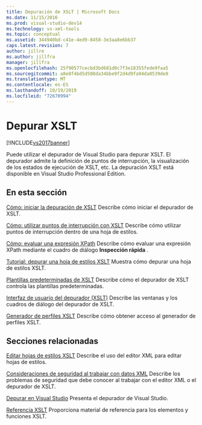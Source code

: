 ```yaml
---
title: Depuración de XSLT | Microsoft Docs
ms.date: 11/15/2016
ms.prod: visual-studio-dev14
ms.technology: vs-xml-tools
ms.topic: conceptual
ms.assetid: 344940bd-c41e-4ed9-8458-3e3aa8e6bb37
caps.latest.revision: 7
author: jillre
ms.author: jillfra
manager: jillfra
ms.openlocfilehash: 25f90577cecbd3bd681d0c7f3e18355fede9faa5
ms.sourcegitcommit: a8e8f4bd5d508da34bbe9f2d4d9fa94da0539de0
ms.translationtype: MT
ms.contentlocale: es-ES
ms.lasthandoff: 10/19/2019
ms.locfileid: "72670994"
---
```

# <a name="debug-xslt"></a>Depurar XSLT
[!INCLUDE[vs2017banner](../includes/vs2017banner.md)]

Puede utilizar el depurador de Visual Studio para depurar XSLT. El depurador admite la definición de puntos de interrupción, la visualización de los estados de ejecución de XSLT, etc. La depuración XSLT está disponible en Visual Studio Professional Edition.

## <a name="in-this-section"></a>En esta sección

 [Cómo: iniciar la depuración de XSLT](../xml-tools/how-to-start-debugging-xslt.md) Describe cómo iniciar el depurador de XSLT.

 [Cómo: utilizar puntos de interrupción con XSLT](../xml-tools/how-to-use-breakpoints-with-xslt.md) Describe cómo utilizar puntos de interrupción dentro de una hoja de estilos.

 [Cómo: evaluar una expresión XPath](../xml-tools/how-to-evaluate-an-xpath-expression.md) Describe cómo evaluar una expresión XPath mediante el cuadro de diálogo **Inspección rápida** .

 [Tutorial: depurar una hoja de estilos XSLT](../xml-tools/walkthrough-debug-an-xslt-style-sheet.md) Muestra cómo depurar una hoja de estilos XSLT.

 [Plantillas predeterminadas de XSLT](../xml-tools/xslt-default-templates.md) Describe cómo el depurador de XSLT controla las plantillas predeterminadas.

 [Interfaz de usuario del depurador (XSLT)](../xml-tools/debugger-user-interface-xslt.md) Describe las ventanas y los cuadros de diálogo del depurador de XSLT.

 [Generador de perfiles XSLT](../xml-tools/xslt-profiler.md) Describe cómo obtener acceso al generador de perfiles XSLT.

## <a name="related-sections"></a>Secciones relacionadas
 [Editar hojas de estilos XSLT](../xml-tools/editing-xslt-style-sheets.md) Describe el uso del editor XML para editar hojas de estilos.

 [Consideraciones de seguridad al trabajar con datos XML](../xml-tools/security-considerations-when-working-with-xml-data.md) Describe los problemas de seguridad que debe conocer al trabajar con el editor XML o el depurador de XSLT.

 [Depurar en Visual Studio](../debugger/debugging-in-visual-studio.md) Presenta el depurador de Visual Studio.

 [Referencia XSLT](https://msdn.microsoft.com/678bcd68-cbbb-4be5-9dd2-40f94488a1cf) Proporciona material de referencia para los elementos y funciones XSLT.
